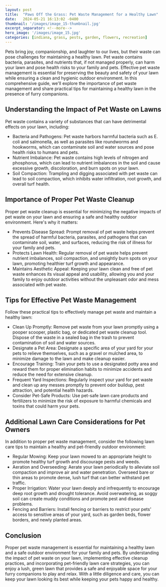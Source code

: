 ```yaml
---
layout: post
title:  "Paws Off the Grass: Pet Waste Management for a Healthy Lawn"
date:   2024-05-21 16:13:02 -0400
thumbnail: '/images/image_15-thumbnail.jpg'
excerpt_separator: <!--more-->
hero_image: '/images/image_15.jpg'
categories: [indiana, grass, pests, garden, flowers, recreation]
---
```

Pets bring joy, companionship, and laughter to our lives, but their waste can pose challenges for maintaining a healthy lawn. <!--more-->Pet waste contains bacteria, parasites, and nutrients that, if not managed properly, can harm your lawn and pose health risks to your family and pets. Effective pet waste management is essential for preserving the beauty and safety of your lawn while ensuring a clean and hygienic outdoor environment. In this comprehensive guide, we'll explore the importance of pet waste management and share practical tips for maintaining a healthy lawn in the presence of furry companions.

## Understanding the Impact of Pet Waste on Lawns
Pet waste contains a variety of substances that can have detrimental effects on your lawn, including:
* Bacteria and Pathogens: Pet waste harbors harmful bacteria such as E. coli and salmonella, as well as parasites like roundworms and hookworms, which can contaminate soil and water sources and pose health risks to humans and pets.
* Nutrient Imbalance: Pet waste contains high levels of nitrogen and phosphorus, which can lead to nutrient imbalances in the soil and cause excessive growth, discoloration, and burn spots on your lawn.
* Soil Compaction: Trampling and digging associated with pet waste can lead to soil compaction, which inhibits water infiltration, root growth, and overall turf health.

## Importance of Proper Pet Waste Cleanup
Proper pet waste cleanup is essential for minimizing the negative impacts of pet waste on your lawn and ensuring a safe and healthy outdoor environment. Here's why it matters:
* Prevents Disease Spread: Prompt removal of pet waste helps prevent the spread of harmful bacteria, parasites, and pathogens that can contaminate soil, water, and surfaces, reducing the risk of illness for your family and pets.
* Protects Lawn Health: Regular removal of pet waste helps prevent nutrient imbalances, soil compaction, and unsightly burn spots on your lawn, promoting healthier turf growth and appearance.
* Maintains Aesthetic Appeal: Keeping your lawn clean and free of pet waste enhances its visual appeal and usability, allowing you and your family to enjoy outdoor activities without the unpleasant odor and mess associated with pet waste.

## Tips for Effective Pet Waste Management
Follow these practical tips to effectively manage pet waste and maintain a healthy lawn:
* Clean Up Promptly: Remove pet waste from your lawn promptly using a pooper scooper, plastic bag, or dedicated pet waste cleanup tool. Dispose of the waste in a sealed bag in the trash to prevent contamination of soil and water sources.
* Designate a Pet Area: Designate a specific area of your yard for your pets to relieve themselves, such as a gravel or mulched area, to minimize damage to the lawn and make cleanup easier.
* Encourage Training: Train your pets to use a designated potty area and reward them for proper elimination habits to minimize accidents and reduce the need for extensive cleanup.
* Frequent Yard Inspections: Regularly inspect your yard for pet waste and clean up any messes promptly to prevent odor buildup, pest attraction, and potential health hazards.
* Consider Pet-Safe Products: Use pet-safe lawn care products and fertilizers to minimize the risk of exposure to harmful chemicals and toxins that could harm your pets.

## Additional Lawn Care Considerations for Pet Owners
In addition to proper pet waste management, consider the following lawn care tips to maintain a healthy and pet-friendly outdoor environment:
* Regular Mowing: Keep your lawn mowed to an appropriate height to promote healthy turf growth and discourage pests and weeds.
* Aeration and Overseeding: Aerate your lawn periodically to alleviate soil compaction and improve air and water penetration. Overseed bare or thin areas to promote dense, lush turf that can better withstand pet traffic.
* Proper Irrigation: Water your lawn deeply and infrequently to encourage deep root growth and drought tolerance. Avoid overwatering, as soggy soil can create muddy conditions and promote pest and disease problems.
* Fencing and Barriers: Install fencing or barriers to restrict your pets' access to sensitive areas of your yard, such as garden beds, flower borders, and newly planted areas.

## Conclusion
Proper pet waste management is essential for maintaining a healthy lawn and a safe outdoor environment for your family and pets. By understanding the impact of pet waste on your lawn, implementing effective cleanup practices, and incorporating pet-friendly lawn care strategies, you can enjoy a lush, green lawn that provides a safe and enjoyable space for your furry companions to play and relax. With a little diligence and care, you can keep your lawn looking its best while keeping your pets happy and healthy.
